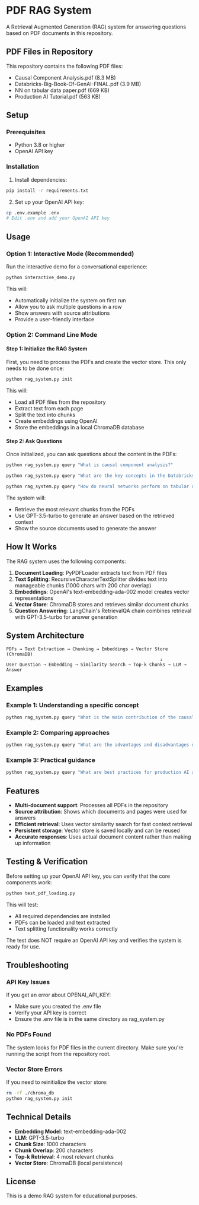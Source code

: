 # PDF RAG System

A Retrieval Augmented Generation (RAG) system for answering questions based on PDF documents in this repository.

## PDF Files in Repository

This repository contains the following PDF files:
- Causal Component Analysis.pdf (8.3 MB)
- Databricks-Big-Book-Of-GenAI-FINAL.pdf (3.9 MB)
- NN on tabular data paper.pdf (669 KB)
- Production AI Tutorial.pdf (563 KB)

## Setup

### Prerequisites
- Python 3.8 or higher
- OpenAI API key

### Installation

1. Install dependencies:
```bash
pip install -r requirements.txt
```

2. Set up your OpenAI API key:
```bash
cp .env.example .env
# Edit .env and add your OpenAI API key
```

## Usage

### Option 1: Interactive Mode (Recommended)

Run the interactive demo for a conversational experience:

```bash
python interactive_demo.py
```

This will:
- Automatically initialize the system on first run
- Allow you to ask multiple questions in a row
- Show answers with source attributions
- Provide a user-friendly interface

### Option 2: Command Line Mode

#### Step 1: Initialize the RAG System

First, you need to process the PDFs and create the vector store. This only needs to be done once:

```bash
python rag_system.py init
```

This will:
- Load all PDF files from the repository
- Extract text from each page
- Split the text into chunks
- Create embeddings using OpenAI
- Store the embeddings in a local ChromaDB database

#### Step 2: Ask Questions

Once initialized, you can ask questions about the content in the PDFs:

```bash
python rag_system.py query "What is causal component analysis?"
```

```bash
python rag_system.py query "What are the key concepts in the Databricks GenAI book?"
```

```bash
python rag_system.py query "How do neural networks perform on tabular data?"
```

The system will:
- Retrieve the most relevant chunks from the PDFs
- Use GPT-3.5-turbo to generate an answer based on the retrieved context
- Show the source documents used to generate the answer

## How It Works

The RAG system uses the following components:

1. **Document Loading**: PyPDFLoader extracts text from PDF files
2. **Text Splitting**: RecursiveCharacterTextSplitter divides text into manageable chunks (1000 chars with 200 char overlap)
3. **Embeddings**: OpenAI's text-embedding-ada-002 model creates vector representations
4. **Vector Store**: ChromaDB stores and retrieves similar document chunks
5. **Question Answering**: LangChain's RetrievalQA chain combines retrieval with GPT-3.5-turbo for answer generation

## System Architecture

```
PDFs → Text Extraction → Chunking → Embeddings → Vector Store (ChromaDB)
                                                          ↓
User Question → Embedding → Similarity Search → Top-k Chunks → LLM → Answer
```

## Examples

### Example 1: Understanding a specific concept
```bash
python rag_system.py query "What is the main contribution of the causal component analysis paper?"
```

### Example 2: Comparing approaches
```bash
python rag_system.py query "What are the advantages and disadvantages of using neural networks on tabular data?"
```

### Example 3: Practical guidance
```bash
python rag_system.py query "What are best practices for production AI according to the tutorial?"
```

## Features

- **Multi-document support**: Processes all PDFs in the repository
- **Source attribution**: Shows which documents and pages were used for answers
- **Efficient retrieval**: Uses vector similarity search for fast context retrieval
- **Persistent storage**: Vector store is saved locally and can be reused
- **Accurate responses**: Uses actual document content rather than making up information

## Testing & Verification

Before setting up your OpenAI API key, you can verify that the core components work:

```bash
python test_pdf_loading.py
```

This will test:
- All required dependencies are installed
- PDFs can be loaded and text extracted
- Text splitting functionality works correctly

The test does NOT require an OpenAI API key and verifies the system is ready for use.

## Troubleshooting

### API Key Issues
If you get an error about OPENAI_API_KEY:
- Make sure you created the .env file
- Verify your API key is correct
- Ensure the .env file is in the same directory as rag_system.py

### No PDFs Found
The system looks for PDF files in the current directory. Make sure you're running the script from the repository root.

### Vector Store Errors
If you need to reinitialize the vector store:
```bash
rm -rf ./chroma_db
python rag_system.py init
```

## Technical Details

- **Embedding Model**: text-embedding-ada-002
- **LLM**: GPT-3.5-turbo
- **Chunk Size**: 1000 characters
- **Chunk Overlap**: 200 characters
- **Top-k Retrieval**: 4 most relevant chunks
- **Vector Store**: ChromaDB (local persistence)

## License

This is a demo RAG system for educational purposes.
